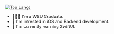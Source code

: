 [![Top Langs](https://github-readme-stats-git-masterrstaa-rickstaa.vercel.app/api/top-langs/?username=vladgershun&theme=onedark&card_width=1000&layout=compact)](https://github.com/anuraghazra/github-readme-stats)

- 👨🏻‍💻 I'm a WSU Graduate.
- 👀 I'm intrested in iOS and Backend development.
- 🌱 I'm currently learning SwiftUI.
